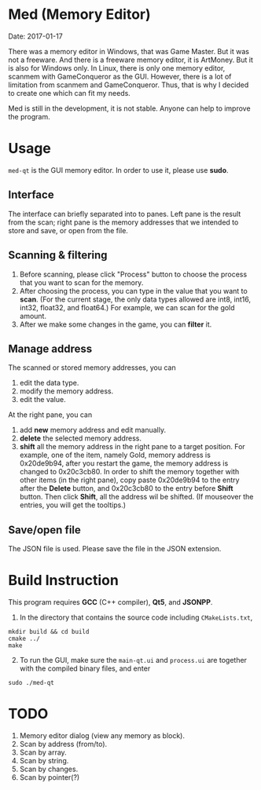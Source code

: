 Med (Memory Editor)
===================

Date: 2017-01-17

There was a memory editor in Windows, that was Game Master. But it was not a freeware. And there is a freeware memory editor, it is ArtMoney. But it is also for Windows only. In Linux, there is only one memory editor, scanmem with GameConqueror as the GUI. However, there is a lot of limitation from scanmem and GameConqueror. Thus, that is why I decided to create one which can fit my needs.

Med is still in the development, it is not stable. Anyone can help to improve the program.


Usage
=====

`med-qt` is the GUI memory editor. In order to use it, please use **sudo**.


Interface
---------
The interface can briefly separated into to panes. Left pane is the result from the scan; right pane is the memory addresses that we intended to store and save, or open from the file.


Scanning & filtering
--------------------
1. Before scanning, please click "Process" button to choose the process that you want to scan for the memory.
2. After choosing the process, you can type in the value that you want to **scan**. (For the current stage, the only data types allowed are int8, int16, int32, float32, and float64.) For example, we can scan for the gold amount.
3. After we make some changes in the game, you can **filter** it.

Manage address
--------------
The scanned or stored memory addresses, you can

1. edit the data type.
2. modify the memory address.
3. edit the value.

At the right pane, you can

1. add **new** memory address and edit manually.
2. **delete** the selected memory address.
3. **shift** all the memory address in the right pane to a target position. For example, one of the item, namely Gold, memory address is 0x20de9b94, after you restart the game, the memory address is changed to 0x20c3cb80. In order to shift the memory together with other items (in the right pane), copy paste 0x20de9b94 to the entry after the **Delete** button, and 0x20c3cb80 to the entry before **Shift** button. Then click **Shift**, all the address wil be shifted.
(If mouseover the entries, you will get the tooltips.)


Save/open file
--------------
The JSON file is used. Please save the file in the JSON extension.


Build Instruction
=================
This program requires **GCC** (C++ compiler), **Qt5**, and **JSONPP**.

1. In the directory that contains the source code including `CMakeLists.txt`,

```
mkdir build && cd build  
cmake ../  
make  
```

2. To run the GUI, make sure the `main-qt.ui` and `process.ui` are together with the compiled binary files, and enter

`sudo ./med-qt`


TODO
====
1. Memory editor dialog (view any memory as block).
2. Scan by address (from/to).
3. Scan by array.
4. Scan by string.
5. Scan by changes.
6. Scan by pointer(?)

